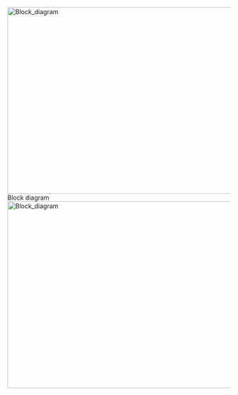 <img width="1524" height="422" alt="Block_diagram" src="https://github.com/user-attachments/assets/ea2049ee-24cd-421e-baf1-7158a668d697" />Block diagram<img width="1524" height="422" alt="Block_diagram" src="https://github.com/user-attachments/assets/364dca4b-e4da-468b-a58d-2f5c3f31d9de" />
